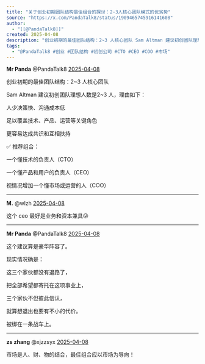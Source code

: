 ```yaml
---
title: "关于创业初期团队结构最佳组合的探讨：2-3人核心团队模式的优劣势"
source: "https://x.com/PandaTalk8/status/1909465745916141608"
author:
  - "[[@PandaTalk8]]"
created: 2025-04-08
description: "创业初期的最佳团队结构：2~3 人核心团队 Sam Altman 建议初创团队理想人数是2~3 人，理由如下： 人少决策快、沟通成本低 足以覆盖技术、产品、运营等关键角色 更容易达成共识和互相扶持 推荐组合： 一个懂技术的负责人（CTO） 一个懂产品和用户的负责人（CEO）"
tags:
  - "@PandaTalk8 #创业 #团队结构 #初创公司 #CTO #CEO #COO #市场"
---
```

**Mr Panda** @PandaTalk8 [2025-04-08](https://x.com/PandaTalk8/status/1909465745916141608/history)

创业初期的最佳团队结构：2~3 人核心团队

Sam Altman 建议初创团队理想人数是2~3 人，理由如下：

人少决策快、沟通成本低

足以覆盖技术、产品、运营等关键角色

更容易达成共识和互相扶持

✅ 推荐组合：

一个懂技术的负责人（CTO）

一个懂产品和用户的负责人（CEO）

视情况增加一个懂市场或运营的人（COO）

---

**M.** @wlzh [2025-04-08](https://x.com/wlzh/status/1909466730365071695)

这个 ceo 最好是业务和资本兼具😜

---

**Mr Panda** @PandaTalk8 [2025-04-08](https://x.com/PandaTalk8/status/1909467477324841016)

这个建议算是豪华阵容了。

现实情况确是：

这三个家伙都没有退路了，

把全部希望都寄托在这项事业上，

三个家伙不但彼此信认，

就算想退出也要有不小的代价。

被绑在一条战车上。

---

**zs zhang** @xjzzsyx [2025-04-08](https://x.com/xjzzsyx/status/1909490977019973847)

市场是人、财、物的结合，最佳组合应以市场为导向！